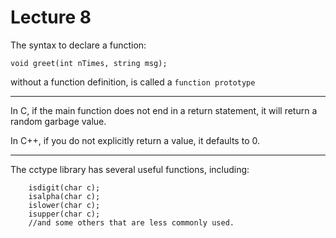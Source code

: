 <h1>Lecture 8</h1>

The syntax to declare a function:

    void greet(int nTimes, string msg);

without a function definition, is called a `function prototype`

---

In C, if the main function does not end in a return statement, it will return a random garbage value.

In C++, if you do not explicitly return a value, it defaults to 0.

---

The cctype library has several useful functions, including:
        
        isdigit(char c);
        isalpha(char c);
        islower(char c);
        isupper(char c);
        //and some others that are less commonly used.

